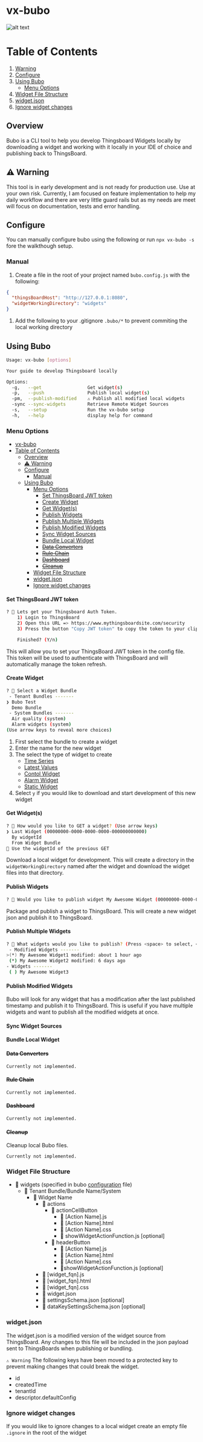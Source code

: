 # vx-bubo

![alt text](https://media.tenor.com/rhPTpks6lOoAAAAd/bubo-clockwork.gif)

# Table of Contents

1. [Warning](#warning)
1. [Configure](#configure)
1. [Using Bubo](#using-bubo)
   - [Menu Options](#menu-options)
1. [Widget File Structure](#widget-file-structure)
1. [widget.json](#widget.json)
1. [Ignore widget changes](#ignore-widget-changes)

## Overview

Bubo is a CLI tool to help you develop Thingsboard Widgets locally by downloading a widget and working with it locally in your IDE of choice and publishing back to ThingsBoard.

## ⚠️ Warning

This tool is in early development and is not ready for production use. Use at your own risk. Currently, I am focused on feature implementation to help my daily workflow and there are very little guard rails but as my needs are meet will focus on documentation, tests and error handling.

## Configure

You can manually configure bubo using the following or run `npx vx-bubo -s` fore the walkthough setup.

### Manual

1. Create a file in the root of your project named `bubo.config.js` with the following:

```json
{
  "thingsBoardHost": "http://127.0.0.1:8080",
  "widgetWorkingDirectory": "widgets"
}
```

1. Add the following to your .gitignore `.bubo/*` to prevent commiting the local working directory

## Using Bubo

```bash
Usage: vx-bubo [options]

Your guide to develop Thingsboard locally

Options:
  -g,   --get                 Get widget(s)
  -p,   --push                Publish local widget(s)
  -pm,  --publish-modified    ⚠️ Publish all modified local widgets
  -sync --sync-widgets        Retrieve Remote Widget Sources
  -s,   --setup               Run the vx-bubo setup
  -h,   --help                display help for command
```

### Menu Options

- [vx-bubo](#vx-bubo)
- [Table of Contents](#table-of-contents)
  - [Overview](#overview)
  - [⚠️ Warning](#️-warning)
  - [Configure](#configure)
    - [Manual](#manual)
  - [Using Bubo](#using-bubo)
    - [Menu Options](#menu-options)
      - [Set ThingsBoard JWT token](#set-thingsboard-jwt-token)
      - [Create Widget](#create-widget)
      - [Get Widget(s)](#get-widgets)
      - [Publish Widgets](#publish-widgets)
      - [Publish Multiple Widgets](#publish-multiple-widgets)
      - [Publish Modified Widgets](#publish-modified-widgets)
      - [Sync Widget Sources](#sync-widget-sources)
      - [Bundle Local Widget](#bundle-local-widget)
      - [~~Data Converters~~](#data-converters)
      - [~~Rule Chain~~](#rule-chain)
      - [~~Dashboard~~](#dashboard)
      - [~~Cleanup~~](#cleanup)
    - [Widget File Structure](#widget-file-structure)
    - [widget.json](#widgetjson)
    - [Ignore widget changes](#ignore-widget-changes)

#### Set ThingsBoard JWT token

```bash
? 🦉 Lets get your Thingsboard Auth Token.
    1) Login to ThingsBoard
    2) Open this URL => https://www.mythingsboardsite.com/security
    3) Press the button "Copy JWT token" to copy the token to your clipboard

    Finished? (Y/n)
```

This will allow you to set your ThingsBoard JWT token in the config file. This token will be used to authenticate with ThingsBoard and will automatically manage the token refresh.

#### Create Widget

```bash
? 🦉 Select a Widget Bundle
 - Tenant Bundles -------
❯ Bubo Test
  Demo Bundle
 - System Bundles -------
  Air quality (system)
  Alarm widgets (system)
(Use arrow keys to reveal more choices)
```

1. First select the bundle to create a widget
1. Enter the name for the new widget
1. The select the type of widget to create
   - [Time Series](https://thingsboard.io/docs/user-guide/ui/widget-library/#time-series)
   - [Latest Values](https://thingsboard.io/docs/user-guide/ui/widget-library/#latest-values)
   - [Contol Widget](https://thingsboard.io/docs/user-guide/ui/widget-library/#control-widget)
   - [Alarm Widget](https://thingsboard.io/docs/user-guide/ui/widget-library/#alarm-widget)
   - [Static Widget](https://thingsboard.io/docs/user-guide/ui/widget-library/#static)
1. Select `y` if you would like to download and start development of this new widget

#### Get Widget(s)

```bash
? 🦉 How would you like to GET a widget? (Use arrow keys)
❯ Last Widget (00000000-0000-0000-0000-000000000000)
  By widgetId
  From Widget Bundle
💾 Use the widgetId of the previous GET
```

Download a local widget for development. This will create a directory in the `widgetWorkingDirectory` named after the widget and download the widget files into that directory.

#### Publish Widgets

```bash
? 🦉 Would you like to publish widget My Awesome Widget (00000000-0000-0000-0000-000000000000) ? (Y/n)
```

Package and publish a widget to ThingsBoard. This will create a new widget json and publish it to ThingsBoard.

#### Publish Multiple Widgets

```bash
? 🦉 What widgets would you like to publish? (Press <space> to select, <a> to toggle all, <i> to invert selection, and <enter> to proceed)
 - Modified Widgets -------
>(*) My Awesome Widget1 modified: about 1 hour ago
 (*) My Awesome Widget2 modified: 6 days ago
- Widgets -------
 ( ) My Awesome Widget3

```

#### Publish Modified Widgets

Bubo will look for any widget that has a modification after the last published timestamp and publish it to ThingsBoard. This is useful if you have multiple widgets and want to publish all the modified widgets at once.

#### Sync Widget Sources

#### Bundle Local Widget

#### ~~Data Converters~~

`Currently not implemented.`

#### ~~Rule Chain~~

`Currently not implemented.`

#### ~~Dashboard~~

`Currently not implemented.`

#### ~~Cleanup~~

Cleanup local Bubo files.

`Currently not implemented.`

### Widget File Structure

- 📁 widgets (specified in bubo [configuration](#configure) file)
  - 📁 Tenant Bundle/Bundle Name/System
    - 📁 Widget Name
      - 📁 actions
        - 📁 actionCellButton
          - 📄 [Action Name].js
          - 📄 [Action Name].html
          - 📄 [Action Name].css
          - 📄 showWidgetActionFunction.js [optional]
        - 📁 headerButton
          - 📄 [Action Name].js
          - 📄 [Action Name].html
          - 📄 [Action Name].css
          - 📄showWidgetActionFunction.js [optional]
      - 📄 [widget_fqn].js
      - 📄 [widget_fqn].html
      - 📄 [widget_fqn].css
      - 📄 widget.json
      - 📄 settingsSchema.json [optional]
      - 📄 dataKeySettingsSchema.json [optional]

### widget.json

The widget.json is a modified version of the widget source from ThingsBoard. Any changes to this file will be included in the json payload sent to ThingsBoards when publishing or bundling.

`⚠️ Warning`
The following keys have been moved to a protected key to prevent making changes that could break the widget.

- id
- createdTime
- tenantId
- descriptor.defaultConfig

### Ignore widget changes

If you would like to ignore changes to a local widget create an empty file `.ignore` in the root of the widget
